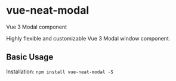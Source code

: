 # vue-neat-modal
Vue 3 Modal component

Highly flexible and customizable Vue 3 Modal window component.

## Basic Usage
Installation: `npm install vue-neat-modal -S`

